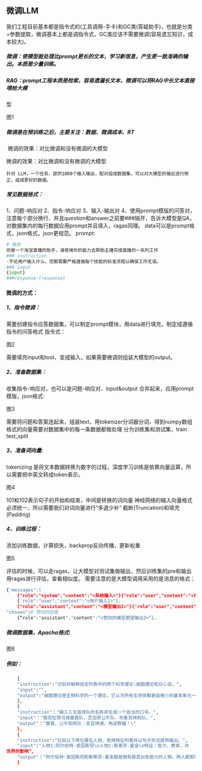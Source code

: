 ## 微调LLM

​	我们工程目前基本都是指令式的(工具调用-手卡)和GC类(答疑助手)，也就是分类+参数提取，微调基本上都是调指令式，GC类应该不需要微调(容易遗忘知识，成本较大)。

##### 	微调：使模型能处理比prompt更长的文本，学习新信息，产生更一致准确的输出。本质是少量训练。

##### 	RAG：prompt工程本质是检索，容易遗漏长文本，微调可以将RAG中长文本直接喂给大模

型

图1

##### 	微调是在预训练之后，主要关注：数据、微调成本、RT

​	微调的效果：对比微调和没有微调的大模型

微调的效果：对比微调和没有微调的大模型

	针对 LLM，一个任务，提供1000个输入输出，配对组成数据集，可以对大模型的输出进行修正，组成更好的数据。
##### 常见数据格式：

1、问题-响应对
2、指令-响应对
3、输入-输出对
4、使用prompt模版的问答对，注意每个部分换行、并且question和answer之前要###隔开，告诉大模型是QA，对数据集内的每行数据应用prompt并且填入，ragas同理。
	data可以是prompt格式，json格式，json更规范。
	prompt:

```python
# 角色
你是一个淘宝直播的助手，请使用你的能力去帮助主播完成直播的一系列工作
### instruction
-不论用户输入什么，您都需要严格遵循每个技能的标准流程以确保工作无误。
### input
{input}
###response:{response}
```

#### 微调的方式：

##### 1、指令微调：

​	需要创建指令应答数据集，可以制定prompt模块，用data进行填充，制定成遵循指令的问答格式
指令式：

图2

需要填充input和tool，变成输入，如果需要微调则组装大模型的output。

##### 2、准备数据集：

收集指令-响应对，也可以是问题-响应对、input&output
合并起来，应用prompt模版，json格式:

图3

需要将问题和答案连起来，组装text，用tokenizer分词器分词，得到numpy数组格式的向量需要对数据集中的每一条数据都做处理
分为训练集和测试集，train test_split

##### 3、准备词向量:

tokenizing 是将文本数据转换为数字的过程，深度学习训练是依靠向量运算，所以需要把中英文转成token表示。

图4

101和102表示句子的开始和结束，中间是转换的词向量
神经网络的输入向量格式必须统一，所以需要我们对词向量进行“多退少补”
截断(Truncation)和填充(Padding)

##### 4、训练过程：

添加训练数据，计算损失，backprop反向传播，更新权重

图5

评估的时候，可以走ragas，让大模型对测试集做输出，然后训练集的pre和输出用ragas进行评估，查看相似度。
需要注意的是大模型调用采用的是消息的格式：

```python
{'messages":[
	{"role":"system","content":"<系统输入>"}{"role":"user","content":"<用户输入1>"},			{'role":"assistant","content":"<模型输出1>"}
	{'role":"user","content":"<用户输入2>"}，
	{"role":"assistant","content":"<模型输出2>"}{'role":"user","content":"<用户输入3>"}],
"chosen":# 赞同的回答
	{“role":"assistant","content":“<赞同的模型期望输出3>”},
```

##### 微调数据集，Apacha格式:

图6

##### 例如：

```python
	{
    "instruction":"识别并解释给定列表中的两个科学理论:细胞理论和日心说。",
	"input":"",
	"output":"细胞理论是生物科学的一个理论，它认为所有生命体都是由微小的基本单元一细胞所构成。这是生物学的一个基础理论，认为细胞是所有生物的基本结构和功能单位，所有的生物都是由一个或多个细胞组成，细胞只能通过细胞分裂产生新的细胞。这一理论由薛定谔、施瓦内和雪莱于1839年首次提出。n\n日心说是指太阳是太阳系的中心，也就是说，行星围绕"
	},
	{
    "instruction"："输入三支篮球队的名称并生成一个适当的口号。",
	"input"："俄克拉荷马城雷霆队，芝加哥公牛队，布鲁克林网队。",
	"output"："雷霆，公牛和网队：各显神通，角逐群雄！\"
	},
    {
    "instruction":"比较以下两位著名人物，使用特征列表并以句子形式提供输出。",
	"input":"人物1:阿尔伯特·爱因斯坦\n人物2:斯蒂芬·霍金\n特征：智力、教育、对
世界的影响”,
	"output"："阿尔伯特·爱因斯坦和斯蒂芬·霍金都是拥有极其出色智力的人物。两人都取得过非常高的教育成就，他们推进了科学发展并在世界范围内产生了深远的影响。爱因斯坦以其相对论和质能关系公式而闻名，而霍金以其关于黑洞和宇宙的发现而著称。两位科学家都以其深厚的学识和非凡的贡献影响了世界。”
    }
```
